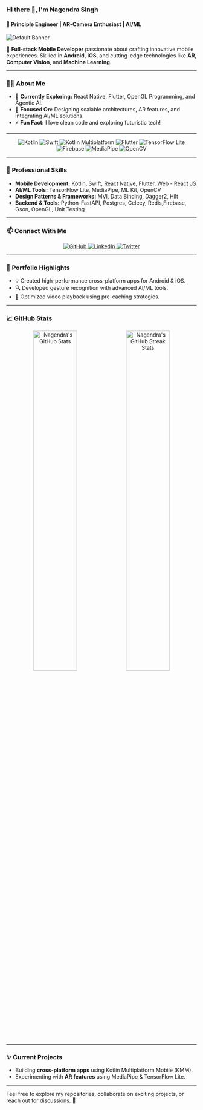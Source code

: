 ### Hi there 👋, I'm **Nagendra Singh**  
#### 🚀 Principle Engineer | AR-Camera Enthusiast | AI/ML  

![Default Banner](https://raw.githubusercontent.com/halfrost/halfrost/master/icons/header_.png)

🌟 **Full-stack Mobile Developer** passionate about crafting innovative mobile experiences. Skilled in **Android**, **iOS**, and cutting-edge technologies like **AR**, **Computer Vision**, and **Machine Learning**.

---

### 👨‍💻 **About Me**
- 🌱 **Currently Exploring:** React Native, Flutter, OpenGL Programming, and Agentic AI.  
- 🎯 **Focused On:** Designing scalable architectures, AR features, and integrating AI/ML solutions.  
- ⚡ **Fun Fact:** I love clean code and exploring futuristic tech!  

---

<p align="center">
  <img src="https://img.shields.io/badge/Kotlin-%230095D5.svg?&style=for-the-badge&logo=kotlin&logoColor=white" alt="Kotlin">
  <img src="https://img.shields.io/badge/Swift-%23FA7343.svg?&style=for-the-badge&logo=swift&logoColor=white" alt="Swift">
  <img src="https://img.shields.io/badge/Kotlin_Multiplatform-%230095D5.svg?&style=for-the-badge&logo=kotlin&logoColor=white" alt="Kotlin Multiplatform">
  <img src="https://img.shields.io/badge/Flutter-%2302569B.svg?&style=for-the-badge&logo=flutter&logoColor=white" alt="Flutter">
  <img src="https://img.shields.io/badge/TensorFlow_Lite-%23FF6F00.svg?&style=for-the-badge&logo=tensorflow&logoColor=white" alt="TensorFlow Lite">
  <img src="https://img.shields.io/badge/Firebase-%23FFCA28.svg?&style=for-the-badge&logo=firebase&logoColor=white" alt="Firebase">
  <img src="https://img.shields.io/badge/MediaPipe-%23FF5733.svg?&style=for-the-badge&logo=google&logoColor=white" alt="MediaPipe">
  <img src="https://img.shields.io/badge/OpenCV-%235C3EE8.svg?&style=for-the-badge&logo=opencv&logoColor=white" alt="OpenCV">
</p>

---

### 💼 **Professional Skills**
- **Mobile Development:** Kotlin, Swift, React Native, Flutter, Web - React JS  
- **AI/ML Tools:** TensorFlow Lite, MediaPipe, ML Kit, OpenCV  
- **Design Patterns & Frameworks:** MVI, Data Binding, Dagger2, Hilt  
- **Backend & Tools:** Python-FastAPI, Postgres, Celeey, Redis,Firebase, Gson, OpenGL, Unit Testing  

---

### 📫 **Connect With Me**
<p align="center">
  <a href="https://github.com/nagendra-8275">
    <img src="https://img.shields.io/badge/GitHub-%23121011.svg?&style=for-the-badge&logo=github&logoColor=white" alt="GitHub">
  </a>
  <a href="https://www.linkedin.com/in/nagendra789/">
    <img src="https://img.shields.io/badge/LinkedIn-%230077B5.svg?&style=for-the-badge&logo=linkedin&logoColor=white" alt="LinkedIn">
  </a>
  <a href="https://twitter.com/home">
    <img src="https://img.shields.io/badge/Twitter-%231DA1F2.svg?&style=for-the-badge&logo=twitter&logoColor=white" alt="Twitter">
  </a>
</p>

---

### 🌟 **Portfolio Highlights**
- 💡 Created high-performance cross-platform apps for Android & iOS.  
- 🔍 Developed gesture recognition with advanced AI/ML tools.  
- 🎥 Optimized video playback using pre-caching strategies.  

---

### 📈 **GitHub Stats**
<p align="center">
  <img src="https://github-readme-stats.vercel.app/api?username=nagendra-8275&show_icons=true&theme=radical" alt="Nagendra's GitHub Stats" width="48%" />
  <img src="https://github-readme-streak-stats.herokuapp.com/?user=nagendra-8275&theme=radical" alt="Nagendra's GitHub Streak Stats" width="48%" />
</p>

---

### ✨ **Current Projects**
- Building **cross-platform apps** using Kotlin Multiplatform Mobile (KMM).  
- Experimenting with **AR features** using MediaPipe & TensorFlow Lite.

---

Feel free to explore my repositories, collaborate on exciting projects, or reach out for discussions. 🚀
